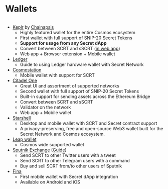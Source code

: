 # Wallets

<figure><img src="../../.gitbook/assets/wallets.jpg" alt=""><figcaption></figcaption></figure>

* [Keplr](https://keplr.app) by [Chainapsis](https://chainapsis.com/)
  * Highly featured wallet for the entire Cosmos ecosystem
  * First wallet with full support of SNIP-20 Secret Tokens
  * **Support for usage from any Secret dApp**
  * Convert between SCRT and sSCRT ([in web app](https://wallet.keplr.app/#/secret/secret-secret))
  * Web app + Browser extension + Mobile wallet
* [Ledger](../../infrastructure/ledger/)
  * Guide to using Ledger hardware wallet with Secret Network
* [Cosmostation](https://www.cosmostation.io/)
  * Mobile wallet with support for SCRT
* [Citadel One](https://citadel.one)
  * Great UI and assortment of supported networks
  * Second wallet with full support of SNIP-20 Secret Tokens
  * Built-in support for sending assets across the Ethereum Bridge
  * Convert between SCRT and sSCRT
  * Validator on the network
  * Web app + Mobile wallet
* [Starshell](https://starshell.net)
  * Desktop and mobile wallet with SCRT and Secret contract support
  * A privacy-preserving, free and open-source Web3 wallet built for the Secret Network and Cosmos ecosystem.
* [Leap wallet](https://www.leapwallet.io/)
  * Cosmos wide supported wallet
* [Sputnik Exchange](https://sputnik.exchange/) ([Guide](https://www.youtube.com/watch?v=NwiI6xXkMcw))
  * Send SCRT to other Twitter users with a tweet
  * Send SCRT to other Telegram users with a command
  * Buy and sell SCRT from/to other users of Sputnik
* [Fina](https://fina.cash/)
  * First mobile wallet with Secret dApp integration
  * Available on Android and iOS
